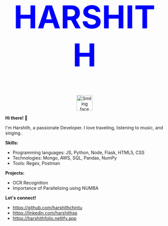 
<div align="center">
  <h1 style="color: blue; font-size: 100px;">HARSHITH</h1>
  <img src="[https://static.thenounproject.com/png/300-transparent.png](https://www.google.com/url?sa=i&url=https%3A%2F%2Fwww.iconfinder.com%2Ficons%2F7695052%2Flaptop_head_face_happy_positive_emoji_icon&psig=AOvVaw1hulH9YjsYS5jAfcTDijlG&ust=1722438783152000&source=images&cd=vfe&opi=89978449&ved=0CBEQjRxqFwoTCLjoz4mHz4cDFQAAAAAdAAAAABAE)" alt="Smiling face emoji" width="50" height="50">
</div>



**Hi there! 👋**

I'm Harshith, a passionate Developer. I love traveling, listening to music, and singing.

**Skills:**
* Programming languages: JS, Python, Node, Flask, HTML5, CSS
* Technologies: Mongo, AWS, SQL, Pandas, NumPy
* Tools: Regex, Postman

**Projects:**
* OCR Recognition
* Importance of Parallelizing using NUMBA

**Let's connect!**
* https://github.com/harshithchintu
* https://linkedin.com/harshithsp
* https://harshithfolio.netlify.app
